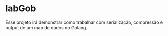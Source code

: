 # labGob
Esse projeto irá demonstrar como trabalhar com serialização, compressão e output de um map de dados no Golang.
